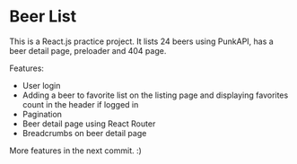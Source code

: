 # Beer List

This is a React.js practice project.
It lists 24 beers using PunkAPI, has a beer detail page, preloader and 404 page.

Features:

- User login
- Adding a beer to favorite list on the listing page and displaying favorites count in the header if logged in
- Pagination
- Beer detail page using React Router
- Breadcrumbs on beer detail page

More features in the next commit. :)
